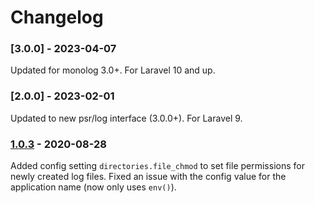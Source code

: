 # Changelog

### [3.0.0] - 2023-04-07

Updated for monolog 3.0+.
For Laravel 10 and up.

### [2.0.0] - 2023-02-01

Updated to new psr/log interface (3.0.0+).
For Laravel 9.

### [1.0.3] - 2020-08-28

Added config setting `directories.file_chmod` to set file permissions for newly created log files.
Fixed an issue with the config value for the application name (now only uses `env()`).

[1.0.3]: https://github.com/czim/laravel-json-context-logging/compare/1.0.1...1.0.3
